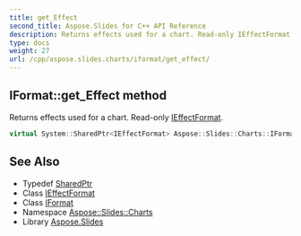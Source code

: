```yaml
---
title: get_Effect
second_title: Aspose.Slides for C++ API Reference
description: Returns effects used for a chart. Read-only IEffectFormat.
type: docs
weight: 27
url: /cpp/aspose.slides.charts/iformat/get_effect/
---
```

## IFormat::get_Effect method


Returns effects used for a chart. Read-only [IEffectFormat](../../../aspose.slides/ieffectformat/).

```cpp
virtual System::SharedPtr<IEffectFormat> Aspose::Slides::Charts::IFormat::get_Effect()=0
```

## See Also

* Typedef [SharedPtr](../../../system/sharedptr/)
* Class [IEffectFormat](../../../aspose.slides/ieffectformat/)
* Class [IFormat](../)
* Namespace [Aspose::Slides::Charts](../../)
* Library [Aspose.Slides](../../../)
